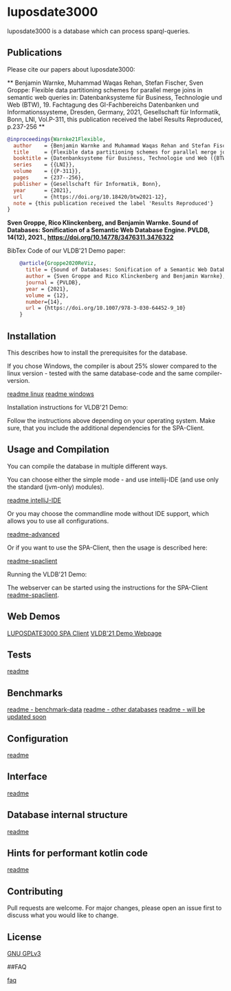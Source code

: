 # luposdate3000

luposdate3000 is a database which can process sparql-queries.

## Publications

Please cite our papers about luposdate3000:

** Benjamin Warnke, Muhammad Waqas Rehan, Stefan Fischer, Sven Groppe: Flexible data partitioning schemes for parallel merge joins in semantic web queries in: Datenbanksysteme für Business, Technologie und Web (BTW), 19. Fachtagung des GI-Fachbereichs Datenbanken und Informationssysteme, Dresden, Germany, 2021, Gesellschaft für Informatik, Bonn, LNI, Vol.P-311, this publication received the label Results Reproduced, p.237-256 **
```bibtex
@inproceedings{Warnke21Flexible,
  author    = {Benjamin Warnke and Muhammad Waqas Rehan and Stefan Fischer and Sven Groppe},
  title     = {Flexible data partitioning schemes for parallel merge joins in semantic web queries},
  booktitle = {Datenbanksysteme für Business, Technologie und Web ({BTW}), 19. Fachtagung des GI-Fachbereichs "Datenbanken und Informationssysteme", Dresden, Germany},
  series    = {{LNI}},
  volume    = {{P-311}},
  pages     = {237--256},
  publisher = {Gesellschaft für Informatik, Bonn},
  year      = {2021},
  url       = {https://doi.org/10.18420/btw2021-12},
  note = {this publication received the label 'Results Reproduced'}
}
```

**Sven Groppe, Rico Klinckenberg, and Benjamin Warnke. Sound of Databases: Sonification of a Semantic Web Database Engine. PVLDB, 14(12), 2021., https://doi.org/10.14778/3476311.3476322**

BibTex Code of our VLDB'21 Demo paper:
```bibtex
    @article{Groppe2020ReViz,
      title = {Sound of Databases: Sonification of a Semantic Web Database Engine},
      author = {Sven Groppe and Rico Klinckenberg and Benjamin Warnke},
      journal = {PVLDB},
      year = {2021},
      volume = {12},
      number={14},
      url = {https://doi.org/10.1007/978-3-030-64452-9_10}
    }
```

## Installation

This describes how to install the prerequisites for the database.

If you chose Windows, the compiler is about 25% slower compared to the linux version - tested with the same database-code and the same compiler-version.

[readme linux](documentation/installation/README-linux.md)
[readme windows](documentation/installation/README-windows.md)

Installation instructions for VLDB'21 Demo:

Follow the instructions above depending on your operating system.
Make sure, that you include the additional dependencies for the SPA-Client.

## Usage and Compilation

You can compile the database in multiple different ways.

You can choose either the simple mode - and use intellij-IDE (and use only the standard (jvm-only) modules).

[readme intelliJ-IDE](documentation/README-usage-compile-intellij.md)

Or you may choose the commandline mode without IDE support, which allows you to use all configurations.

[readme-advanced](documentation/README-usage-compile-advanced.md)

Or if you want to use the SPA-Client, then the usage is described here:

[readme-spaclient](documentation/README-SPAClient.md)

Running the VLDB'21 Demo:

The webserver can be started using the instructions for the SPA-Client [readme-spaclient](documentation/README-SPAClient.md).

## Web Demos

[LUPOSDATE3000 SPA Client](https://www.ifis.uni-luebeck.de/~groppe/luposdate3000-js-client/)
[VLDB'21 Demo Webpage](https://www.ifis.uni-luebeck.de/~groppe/soundofdatabases/)

## Tests

[readme](documentation/README-tests.md)

## Benchmarks

[readme - benchmark-data](documentation/README-real-world-benchmark-data.md)
[readme - other databases](documentation/README-other-databases.md)
[readme - will be updated soon](documentation/README-benchmarks.md)

## Configuration

[readme](documentation/README-configuration.md)

## Interface

[readme](documentation/README-interface.md)

## Database internal structure

[readme](documentation/README-database-internals.md)

## Hints for performant kotlin code

[readme](documentation/README-performant-kotlin.md)

## Contributing
Pull requests are welcome. For major changes, please open an issue first to discuss what you would like to change.

## License
[GNU GPLv3](https://choosealicense.com/licenses/gpl-3.0)


##FAQ

[faq](documentation/README-faq.md)

